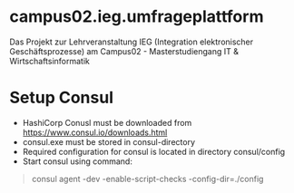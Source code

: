 # campus02.ieg.umfrageplattform
Das Projekt zur Lehrveranstaltung IEG (Integration elektronischer Geschäftsprozesse) am Campus02 - Masterstudiengang IT &amp; Wirtschaftsinformatik


# Setup Consul
- HashiCorp Conusl must be downloaded from https://www.consul.io/downloads.html
- consul.exe must be stored in consul-directory 
- Required configuration for consul is located in directory consul/config
- Start consul using command:
>consul agent -dev -enable-script-checks -config-dir=./config
